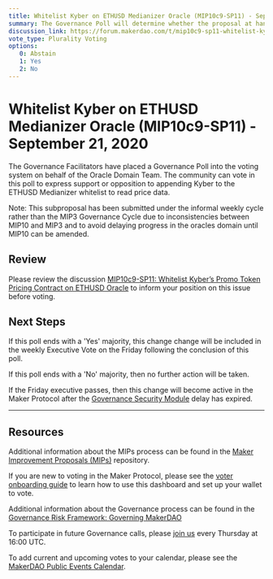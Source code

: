 ```yaml
---
title: Whitelist Kyber on ETHUSD Medianizer Oracle (MIP10c9-SP11) - September 21, 2020
summary: The Governance Poll will determine whether the proposal at hand will proceed to an Executive Vote. 
discussion_link: https://forum.makerdao.com/t/mip10c9-sp11-whitelist-kybers-promo-token-pricing-contract-on-ethusd-oracle/4193
vote_type: Plurality Voting
options:
   0: Abstain
   1: Yes
   2: No
---
```

# Whitelist Kyber on ETHUSD Medianizer Oracle (MIP10c9-SP11) - September 21, 2020

The Governance Facilitators have placed a Governance Poll into the voting system on behalf of the Oracle Domain Team. The community can vote in this poll to express support or opposition to appending Kyber to the ETHUSD Medianizer whitelist to read price data.

Note: This subproposal has been submitted under the informal weekly cycle rather than the MIP3 Governance Cycle due to inconsistencies between MIP10 and MIP3 and to avoid delaying progress in the oracles domain until MIP10 can be amended.

## Review

Please review the discussion [MIP10c9-SP11: Whitelist Kyber’s Promo Token Pricing Contract on ETHUSD Oracle](https://forum.makerdao.com/t/mip10c9-sp11-whitelist-kybers-promo-token-pricing-contract-on-ethusd-oracle/4193) to inform your position on this issue before voting.

## Next Steps

If this poll ends with a 'Yes' majority, this change change will be included in the weekly Executive Vote on the Friday following the conclusion of this poll.

If this poll ends with a 'No' majority, then no further action will be taken.

If the Friday executive passes, then this change will become active in the Maker Protocol after the [Governance Security Module](https://forum.makerdao.com/tag/govsec-module) delay has expired.

---

## Resources

Additional information about the MIPs process can be found in the [Maker Improvement Proposals (MIPs)](https://github.com/makerdao/mips) repository.

If you are new to voting in the Maker Protocol, please see the [voter onboarding guide](https://community-development.makerdao.com/onboarding/voter-onboarding) to learn how to use this dashboard and set up your wallet to vote.

Additional information about the Governance process can be found in the [Governance Risk Framework: Governing MakerDAO](https://community-development.makerdao.com/governance/governance-risk-framework)

To participate in future Governance calls, please [join us](https://community-development.makerdao.com/governance/governance-and-risk-meetings) every Thursday at 16:00 UTC.

To add current and upcoming votes to your calendar, please see the [MakerDAO Public Events Calendar](https://calendar.google.com/calendar/embed?src=makerdao.com_3efhm2ghipksegl009ktniomdk%40group.calendar.google.com&ctz=America%2FLos_Angeles).
